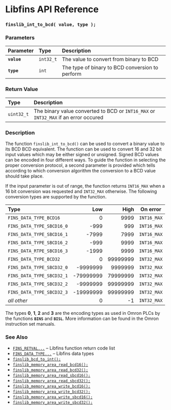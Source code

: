 # Libfins API Reference

### `finslib_int_to_bcd( value, type );`

### Parameters

| Parameter | Type | Description |
| :--- | :--- | :--- |
|**`value`**|`int32_t`|The value to convert from binary to BCD|
|**`type`**|`int`|The type of binary to BCD conversion to perform|

### Return Value

| Type | Description |
| :--- | :--- |
|`uint32_t`|The binary value converted to BCD or `INT16_MAX` or `INT32_MAX` if an error occured|

### Description

The function `finslib_int_to_bcd()` can be used to convert a binary value to its BCD BCD equivalent.  The function can be used to convert 16 and 32 bit input values which may be either signed or unsigned.  Signed BCD values can be encoded in four different ways. To guide the function in selecting the proper conversion protocol, a second parameter is provided which tells according to which conversion algorithm the conversion to a BCD value should take place.

If the input parameter is out of range, the function returns `INT16_MAX` when a 16 bit conversion was requested and `INT32_MAX` otherwise. The following conversion types are supported by the function.

|Type|Low|High|On error|
|:---|---:|---:|:---:|
|`FINS_DATA_TYPE_BCD16`|0|9999|`INT16_MAX`|
|`FINS_DATA_TYPE_SBCD16_0`|-999|999|`INT16_MAX`|
|`FINS_DATA_TYPE_SBCD16_1`|-7999|7999|`INT16_MAX`|
|`FINS_DATA_TYPE_SBCD16_2`|-999|9999|`INT16_MAX`|
|`FINS_DATA_RTPE_SBCD16_3`|-1999|9999|`INT16_MAX`|
|`FINS_DATA_TYPE_BCD32`|0|99999999|`INT32_MAX`|
|`FINS_DATA_TYPE_SBCD32_0`|-9999999|9999999|`INT32_MAX`|
|`FINS_DATA_TYPE_SBCD32_1`|-79999999|79999999|`INT32_MAX`|
|`FINS_DATA_TYPE_SBCD32_2`|-9999999|99999999|`INT32_MAX`|
|`FINS_DATA_TYPE_SBCD32_3`|-19999999|99999999|`INT32_MAX`|
|*all other*|0|-1|`INT32_MAX`|

The types **0**, **1**, **2** and **3** are the encoding types as used in Omron PLCs by the functions **`BINS`** and **`BISL`**.  More information can be found in the Omron instruction set manuals.

### See Also

* [`FINS_RETVAL...`](fins_retval.md) &ndash; Libfins function return code list
* [`FINS_DATA_TYPE...`](fins_data_type.md) &ndash; Libfins data types
* [`finslib_bcd_to_int();`](finslib_bcd_to_int.md)
* [`finslib_memory_area_read_bcd16();`](finslib_memory_area_read_bcd16.md)
* [`finslib_memory_area_read_bcd32();`](finslib_memory_area_read_bcd32.md)
* [`finslib_memory_area_read_sbcd16();`](finslib_memory_area_read_sbcd16.md)
* [`finslib_memory_area_read_sbcd32();`](finslib_memory_area_read_sbcd32.md)
* [`finslib_memory_area_write_bcd16();`](finslib_memory_area_write_bcd16.md)
* [`finslib_memory_area_write_bcd32();`](finslib_memory_area_write_bcd32.md)
* [`finslib_memory_area_write_sbcd16();`](finslib_memory_area_write_sbcd16.md)
* [`finslib_memory_area_write_sbcd32();`](finslib_memory_area_write_sbcd32.md)
